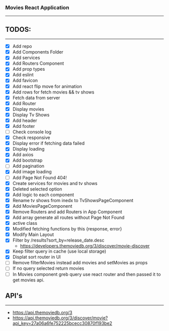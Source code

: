 ### Movies React Application
----

## TODOS:
----

* [x] Add repo
* [x] Add Components Folder
* [x] Add services
* [x] Add Routers Component
* [x] Add prop types
* [x] Add eslint
* [x] Add favicon
* [x] Add react flip move for animation
* [X] Add rows for fetch movies && tv shows
* [X] Fetch data from server
* [x] Add Router
* [X] Display movies
* [x] Display Tv Shows
* [x] Add header
* [x] Add footer
* [ ] Check console log
* [x] Check responsive
* [x] Display error if fetching data failed
* [x] Display loading
* [x] Add axios
* [x] Add bootstrap
* [ ] Add pagination
* [x] Add image loading
* [ ] Add Page Not Found 404!
* [x] Create services for movies and tv shows
* [x] Deleted selected option
* [x] Add logic to each component
* [x] Rename tv shows from inedx to TvShowsPageComponent
* [x] Add MoviesPageComponent
* [x] Remove Routers and add Routers in App Component
* [x] Add array generate all routes without Page Not Found
* [x] active class
* [x] Modified fetching functions by this {response, error}
* [x] Modify Main Layout 
* [x] Filter by /results?sort_by=release_date.desc
    * https://developers.themoviedb.org/3/discover/movie-discover
* [x] Keep filter query in cache (use local storage)
* [x] Displat sort router in UI
* [ ] Remove filterMovies instead add movies and setMovies as props
* [ ] If no query selected return movies
* [ ] In Movies component greb query use react router and then passed it to get movies api.

## API's
----

* https://api.themoviedb.org/3
* https://api.themoviedb.org/3/discover/movie?api_key=27a06a6fe752225bcecc30870f193be2